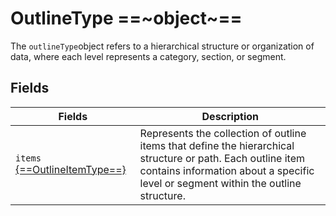 # OutlineType ==~object~==

The `outlineType`object refers to a hierarchical structure or organization of data, where each level represents a category, section, or segment. 

## Fields

| Fields                        	                                | Description           	|
|----------------------------------------------------------------	|------------------------	|
| `items` [{==OutlineItemType==}](OutlineType/OutlineItemType.md) 	| Represents the collection of outline items that define the hierarchical structure or path. Each outline item contains information about a specific level or segment within the outline structure. 	|

